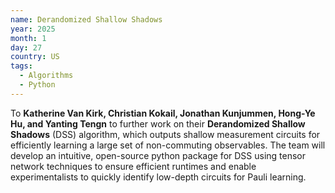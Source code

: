 ```yaml
---
name: Derandomized Shallow Shadows
year: 2025
month: 1
day: 27
country: US
tags:
  - Algorithms
  - Python
---
```

To **Katherine Van Kirk, Christian Kokail, Jonathan Kunjummen, Hong-Ye Hu, and Yanting Tengn** to further work on their **Derandomized Shallow Shadows** (DSS) algorithm, which outputs shallow measurement circuits for efficiently learning a large set of non-commuting observables. The team will develop an intuitive, open-source python package for DSS using tensor network techniques to ensure efficient runtimes and enable experimentalists to quickly identify low-depth circuits for Pauli learning.
